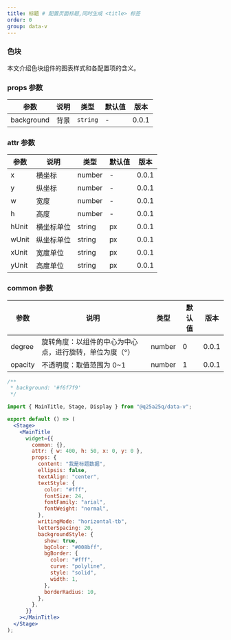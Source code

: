 ```yaml
---
title: 标题 # 配置页面标题,同时生成 <title> 标签
order: 0
group: data-v
---
```


### 色块

本文介绍色块组件的图表样式和各配置项的含义。

### props 参数

| 参数       | 说明 | 类型     | 默认值 | 版本  |
| ---------- | ---- | -------- | ------ | ----- |
| background | 背景 | `string` | -      | 0.0.1 |

### attr 参数

| 参数  | 说明       | 类型   | 默认值 | 版本  |
| ----- | ---------- | ------ | ------ | ----- |
| x     | 横坐标     | number | -      | 0.0.1 |
| y     | 纵坐标     | number | -      | 0.0.1 |
| w     | 宽度       | number | -      | 0.0.1 |
| h     | 高度       | number | -      | 0.0.1 |
| hUnit | 横坐标单位 | string | px     | 0.0.1 |
| wUnit | 纵坐标单位 | string | px     | 0.0.1 |
| xUnit | 宽度单位   | string | px     | 0.0.1 |
| yUnit | 高度单位   | string | px     | 0.0.1 |

### common 参数

| 参数    | 说明                                                    | 类型   | 默认值 | 版本  |
| ------- | ------------------------------------------------------- | ------ | ------ | ----- |
| degree  | 旋转角度：以组件的中心为中心点，进行旋转，单位为度（°） | number | 0      | 0.0.1 |
| opacity | 不透明度：取值范围为 0~1                                | number | 1      | 0.0.1 |

```jsx
/**
 * background: '#f6f7f9'
 */

import { MainTitle, Stage, Display } from "@q25a25q/data-v";

export default () => (
  <Stage>
    <MainTitle
      widget={{
        common: {},
        attr: { w: 400, h: 50, x: 0, y: 0 },
        props: {
          content: "我是标题数据",
          ellipsis: false,
          textAlign: "center",
          textStyle: {
            color: "#fff",
            fontSize: 24,
            fontFamily: "arial",
            fontWeight: "normal",
          },
          writingMode: "horizontal-tb",
          letterSpacing: 20,
          backgroundStyle: {
            show: true,
            bgColor: "#008bff",
            bgBorder: {
              color: "#fff",
              curve: "polyline",
              style: "solid",
              width: 1,
            },
            borderRadius: 10,
          },
        },
      }}
    ></MainTitle>
  </Stage>
);
```
